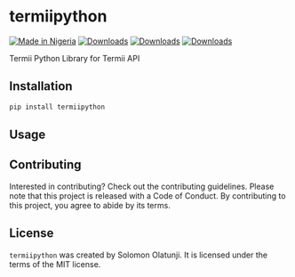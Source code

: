 # termiipython

[![Made in Nigeria](https://img.shields.io/badge/made%20in-nigeria-008751.svg?style=flat-square)](https://github.com/acekyd/made-in-nigeria)
[![Downloads](https://pepy.tech/badge/termiipython)](https://pepy.tech/project/termiipython)
[![Downloads](https://pepy.tech/badge/termiipython/month)](https://pepy.tech/project/termiipython)
[![Downloads](https://pepy.tech/badge/termiipython/week)](https://pepy.tech/project/termiipython)

Termii Python Library for Termii API

## Installation

```bash
pip install termiipython
```

## Usage

## Contributing

Interested in contributing? Check out the contributing guidelines. Please note that this project is released with a Code of Conduct. By contributing to this project, you agree to abide by its terms.

## License

`termiipython` was created by Solomon Olatunji. It is licensed under the terms of the MIT license.
